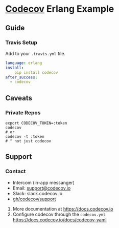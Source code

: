 # [Codecov][1] Erlang Example
## Guide
### Travis Setup

Add to your `.travis.yml` file.
```yml
language: erlang
install:
    pip install codecov
after_success:
  - codecov
```
## Caveats
### Private Repos
```
export CODECOV_TOKEN=:token
codecov
# or
codecov -t :token
# ^ not just codecov
```

## Support

### Contact
- Intercom (in-app messanger)
- Email: support@codecov.io
- Slack: slack.codecov.io
- [gh/codecov/support](https://github.com/codecov/support)

1. More documentation at https://docs.codecov.io
2. Configure codecov through the `codecov.yml`  https://docs.codecov.io/docs/codecov-yaml



[1]: https://codecov.io/
[2]: https://github.com/codecov/example-php/blob/master/.travis.yml#L15
[3]: https://github.com/codecov/example-php/blob/master/.travis.yml#L18
[4]: https://github.com/codecov/codecov-python
